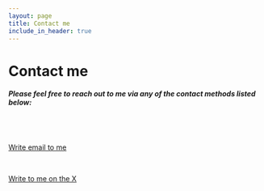 ```yaml
---
layout: page
title: Contact me
include_in_header: true
---
```

# Contact me
##### Please feel free to reach out to me via any of the contact methods listed below:

<br>

<br>

[Write email to me](mailto:yelshad+spenty@gmail.com)

<br>

[Write to me on the X](https://x.com/elshad_ff)
